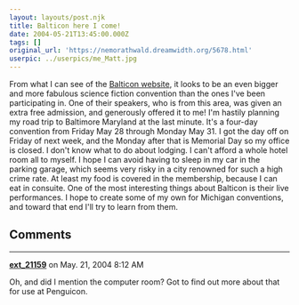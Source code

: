 ```yaml
---
layout: layouts/post.njk
title: Balticon here I come!
date: 2004-05-21T13:45:00.000Z
tags: []
original_url: 'https://nemorathwald.dreamwidth.org/5678.html'
userpic: ../userpics/me_Matt.jpg
---
```

From what I can see of the [Balticon website](http://www.balticon.org/), it looks to be an even bigger and more fabulous science fiction convention than the ones I've been participating in. One of their speakers, who is from this area, was given an extra free admission, and generously offered it to me! I'm hastily planning my road trip to Baltimore Maryland at the last minute. It's a four-day convention from Friday May 28 through Monday May 31. I got the day off on Friday of next week, and the Monday after that is Memorial Day so my office is closed. I don't know what to do about lodging. I can't afford a whole hotel room all to myself. I hope I can avoid having to sleep in my car in the parking garage, which seems very risky in a city renowned for such a high crime rate. At least my food is covered in the membership, because I can eat in consuite. One of the most interesting things about Balticon is their live performances. I hope to create some of my own for Michigan conventions, and toward that end I'll try to learn from them.

## Comments

---

**[ext_21159](https://www.dreamwidth.org/users/ext_21159)** on May. 21, 2004 8:12 AM

Oh, and did I mention the computer room? Got to find out more about that for use at Penguicon.
